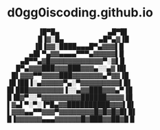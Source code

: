 # d0gg0iscoding.github.io


⠀⠀⠀⠀⠀⠀⠀▐█▀█▄⠀⠀⠀⠀⠀⠀⠀⠀⠀⠀⠀▄█▀█▌
⠀⠀⠀⠀⠀⠀⠀█▐▓░█▄⠀⠀⠀⠀⠀⠀⠀⠀▄█▀▄▓▐█
⠀⠀⠀⠀⠀⠀▐█▐▓▓░████▄▄▄█▀▄▓▓▓▌█
⠀⠀⠀⠀⠀▄█▌▀▄▓▓▄▄▄▄▀▀▀▄▓▓▓▓▓▌█
⠀⠀⠀▄█▀▀▄▓█▓▓▓▓▓▓▓▓▓▓▓▓▀░▓▌█
⠀⠀█▀▄▓▓▓███▓▓▓███▓▓▓▄░░▄▓▐█▌
⠀█▌▓▓▓▀▀▓▓▓▓███▓▓▓▓▓▓▓▄▀▓▓▐█
▐█▐██▐░▄▓▓▓▓▓▀▄░▀▓▓▓▓▓▓▓▓▓▌█▌
█▌███▓▓▓▓▓▓▓▓▐░░▄▓▓███▓▓▓▄▀▐█
█▐█▓▀░░▀▓▓▓▓▓▓▓▓▓██████▓▓▓▓▐█
▌▓▄▌▀░▀░▐▀█▄▓▓██████████▓▓▓▌█▌
▌▓▓▓▄▄▀▀▓▓▓▀▓▓▓▓▓▓▓▓█▓█▓█▓█▌█▌
█▐▓▓▓▓▓▓▄▄▄▓▓▓▓▓▓█▓███▓▓██▓█ █
